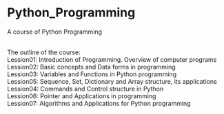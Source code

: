 # Python_Programming <br>
A course of Python Programming <br> <br>

The outline of the course: <br>
Lession01: Introduction of Programming. Overview of computer programs <br>
Lession02: Basic concepts and Data forms in programming <br>
Lession03: Variables and Functions in Python programming <br>
Lession05: Sequence, Set, Dictionary and Array structure, its applications <br>
Lession04: Commands and Control structure in Python <br>
Lession06: Pointer and Applications in programming <br>
Lession07: Algorithms and Applications for Python programming
